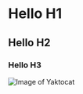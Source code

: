 # Hello H1
## Hello H2
### Hello H3

![Image of Yaktocat](https://octodex.github.com/images/yaktocat.png)
